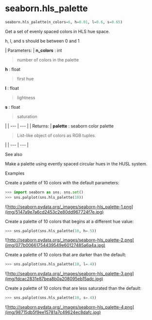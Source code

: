 # seaborn.hls_palette

```py
seaborn.hls_palette(n_colors=6, h=0.01, l=0.6, s=0.65)
```

Get a set of evenly spaced colors in HLS hue space.

h, l, and s should be between 0 and 1

| Parameters: | **n_colors** : int

> number of colors in the palette

**h** : float

> first hue

**l** : float

> lightness

**s** : float

> saturation

 |
| --- | --- |
| Returns: | **palette** : seaborn color palette

> List-like object of colors as RGB tuples.

 |
| --- | --- |

See also

Make a palette using evently spaced circular hues in the HUSL system.

Examples

Create a palette of 10 colors with the default parameters:

```py
>>> import seaborn as sns; sns.set()
>>> sns.palplot(sns.hls_palette(10))

```

![http://seaborn.pydata.org/_images/seaborn-hls_palette-1.png](img/5147a9e7a6cd2453c2e80dd967724f7e.jpg)

Create a palette of 10 colors that begins at a different hue value:

```py
>>> sns.palplot(sns.hls_palette(10, h=.5))

```

![http://seaborn.pydata.org/_images/seaborn-hls_palette-2.png](img/077b00661754439549e60127485a6a4a.jpg)

Create a palette of 10 colors that are darker than the default:

```py
>>> sns.palplot(sns.hls_palette(10, l=.4))

```

![http://seaborn.pydata.org/_images/seaborn-hls_palette-3.png](img/fdcac2831e87bea8b0a208095eb15adc.jpg)

Create a palette of 10 colors that are less saturated than the default:

```py
>>> sns.palplot(sns.hls_palette(10, s=.4))

```

![http://seaborn.pydata.org/_images/seaborn-hls_palette-4.png](img/98715db5f9ee15781a7c49624ec8dafc.jpg)